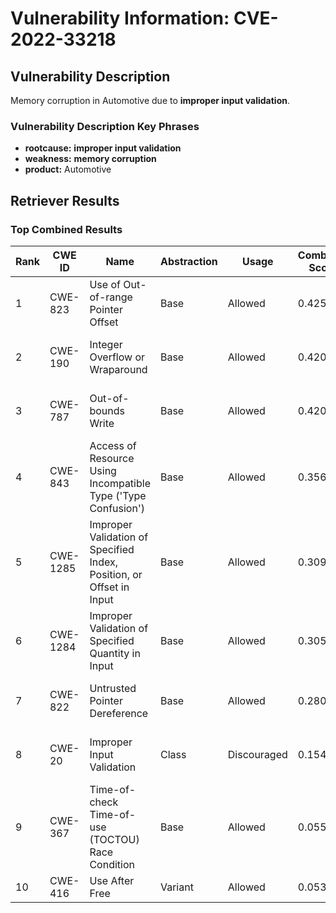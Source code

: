 # Vulnerability Information: CVE-2022-33218

## Vulnerability Description
Memory corruption in Automotive due to **improper input validation**.

### Vulnerability Description Key Phrases
- **rootcause:** **improper input validation**
- **weakness:** **memory corruption**
- **product:** Automotive

## Retriever Results

### Top Combined Results

| Rank | CWE ID | Name | Abstraction | Usage | Combined Score | Retrievers | Individual Scores |
|------|--------|------|-------------|-------|---------------|------------|-------------------|
| 1 | CWE-823 | Use of Out-of-range Pointer Offset | Base | Allowed | 0.4254 | sparse, graph | sparse: 0.119, graph: 1.000 |
| 2 | CWE-190 | Integer Overflow or Wraparound | Base | Allowed | 0.4209 | sparse, graph | sparse: 0.111, graph: 1.000 |
| 3 | CWE-787 | Out-of-bounds Write | Base | Allowed | 0.4208 | sparse, graph | sparse: 0.111, graph: 1.000 |
| 4 | CWE-843 | Access of Resource Using Incompatible Type ('Type Confusion') | Base | Allowed | 0.3563 | sparse, graph | sparse: 0.101, graph: 0.836 |
| 5 | CWE-1285 | Improper Validation of Specified Index, Position, or Offset in Input | Base | Allowed | 0.3091 | dense, sparse | dense: 0.500, sparse: 0.103 |
| 6 | CWE-1284 | Improper Validation of Specified Quantity in Input | Base | Allowed | 0.3059 | sparse, graph | sparse: 0.098, graph: 0.699 |
| 7 | CWE-822 | Untrusted Pointer Dereference | Base | Allowed | 0.2800 | dense, sparse | dense: 0.497, sparse: 0.054 |
| 8 | CWE-20 | Improper Input Validation | Class | Discouraged | 0.1544 | sparse, graph | sparse: 0.106, graph: 0.796 |
| 9 | CWE-367 | Time-of-check Time-of-use (TOCTOU) Race Condition | Base | Allowed | 0.0551 | sparse | sparse: 0.096 |
| 10 | CWE-416 | Use After Free | Variant | Allowed | 0.0538 | sparse | sparse: 0.102 |

